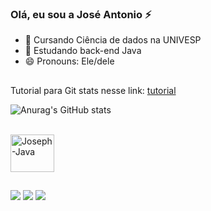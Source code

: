 ### Olá, eu sou a José Antonio ⚡

- 🔭 Cursando Ciência de dados na UNIVESP
- 🌱 Estudando back-end Java
- 😄 Pronouns: Ele/dele

##
  Tutorial para Git stats nesse link: [tutorial](https://github.com/anuraghazra/github-readme-stats/blob/master/readme.md#deploy-on-your-own-vercel-instance)
  
  
  ![Anurag's GitHub stats](https://github-readme-stats.vercel.app/api?username=Jose-Antonio98&show_icons=true&theme=transparent&include_all_commits=true)
  
  
  <div style="display: inline_block"><br>
    <img align="center" alt="Joseph-Java" height="60" width="70" src="https://cdn.jsdelivr.net/gh/devicons/devicon/icons/java/java-original-wordmark.svg">
</div>
          
##

  <div>
    <a href="https://www.instagram.com/_oh.joseph_/" target="_blank"><img src="https://img.shields.io/badge/-Instagram-%23E4405F?style=for-the-badge&logo=instagram&logoColor=white" target="_blank"></a>
    <a href = "mailto:joseantoniochavesjunior@gmail.com"><img src="https://img.shields.io/badge/-Gmail-%23333?style=for-the-badge&logo=gmail&logoColor=white" target="_blank"></a>
  <a href="https://www.linkedin.com/in/josé-antônio-chaves-junior-592aa0242" target="_blank"><img src="https://img.shields.io/badge/-LinkedIn-%230077B5?style=for-the-badge&logo=linkedin&logoColor=white" target="_blank"></a> 
  </div>
  
##      
          
